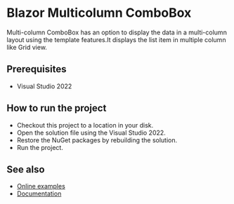# Blazor Multicolumn ComboBox

Multi-column ComboBox has an option to display the data in a multi-column layout using the template features.It displays the list item in multiple column like Grid view.

## Prerequisites

* Visual Studio 2022

## How to run the project

* Checkout this project to a location in your disk.
* Open the solution file using the Visual Studio 2022.
* Restore the NuGet packages by rebuilding the solution.
* Run the project.

## See also

* [Online examples](https://blazor.syncfusion.com/demos/combobox/multi-column)
* [Documentation](https://blazor.syncfusion.com/documentation/combobox/getting-started/)
